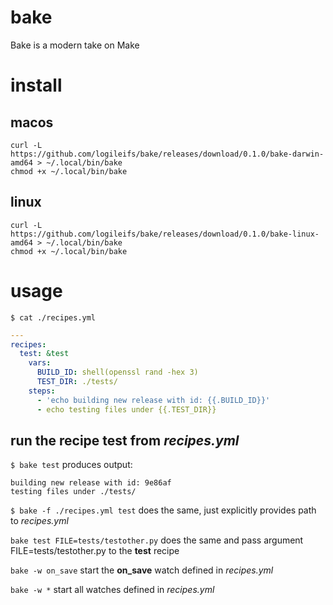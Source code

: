 # bake
Bake is a modern take on Make

# install
## macos
`curl -L https://github.com/logileifs/bake/releases/download/0.1.0/bake-darwin-amd64 > ~/.local/bin/bake`  
`chmod +x ~/.local/bin/bake`  
## linux
`curl -L https://github.com/logileifs/bake/releases/download/0.1.0/bake-linux-amd64 > ~/.local/bin/bake`  
`chmod +x ~/.local/bin/bake`  

# usage
`$ cat ./recipes.yml`
```yaml
---
recipes:
  test: &test
    vars:
      BUILD_ID: shell(openssl rand -hex 3)
      TEST_DIR: ./tests/
    steps:
      - 'echo building new release with id: {{.BUILD_ID}}'
      - echo testing files under {{.TEST_DIR}}
```
## run the recipe **test** from *recipes.yml*
`$ bake test`
produces output:
```
building new release with id: 9e86af
testing files under ./tests/
```

`$ bake -f ./recipes.yml test`
does the same, just explicitly provides path to *recipes.yml*

`bake test FILE=tests/testother.py`
does the same and pass argument FILE=tests/testother.py to the **test** recipe

`bake -w on_save`
start the **on_save** watch defined in *recipes.yml*

`bake -w *`
start all watches defined in *recipes.yml*
